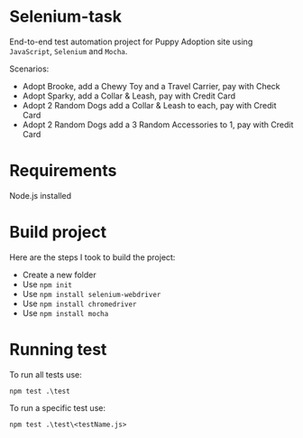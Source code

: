 # Selenium-task

End-to-end test automation project for Puppy Adoption site using `JavaScript`, `Selenium` and `Mocha`.

Scenarios:

* Adopt Brooke, add a Chewy Toy and a Travel Carrier, pay with Check
* Adopt Sparky, add a Collar & Leash, pay with Credit Card
* Adopt 2 Random Dogs add a Collar & Leash to each, pay with Credit Card
* Adopt 2 Random Dogs add a 3 Random Accessories to 1, pay with Credit Card

# Requirements

Node.js installed

# Build project

Here are the steps I took to build the project:

* Create a new folder
* Use `npm init`
* Use `npm install selenium-webdriver`
* Use `npm install chromedriver`
* Use `npm install mocha`

# Running test

To run all tests use:

`npm test .\test`

To run a specific test use:

`npm test .\test\<testName.js>`
